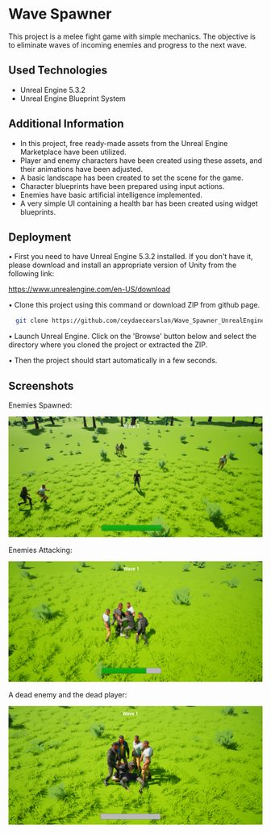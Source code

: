 
# Wave Spawner 

This project is a melee fight game with simple mechanics. The objective is to eliminate waves of incoming enemies and progress to the next wave.

## Used Technologies

 - Unreal Engine 5.3.2
 - Unreal Engine Blueprint System

## Additional Information

- In this project, free ready-made assets from the Unreal Engine Marketplace have been utilized. 
- Player and enemy characters have been created using these assets, and their animations have been adjusted. 
 - A basic landscape has been created to set the scene for the game. 
 - Character blueprints have been prepared using input actions. 
 - Enemies have basic artificial intelligence implemented. 
 - A very simple UI containing a health bar has been created using widget blueprints.

## Deployment

• First you need to have Unreal Engine 5.3.2 installed. If you don't have it, please download and install an appropriate version of Unity from the following link: 

https://www.unrealengine.com/en-US/download

• Clone this project using this command or download ZIP from github page.

```bash
  git clone https://github.com/ceydaecearslan/Wave_Spawner_UnrealEngine.git
```

• Launch Unreal Engine. Click on the 'Browse' button below and select the directory where you cloned the project or extracted the ZIP.

• Then the project should start automatically in a few seconds.
## Screenshots

Enemies Spawned:

![game_begin](https://github.com/ceydaecearslan/Wave_Spawner_UnrealEngine/blob/main/game_begin.png)


Enemies Attacking:

![enemies_attacking](https://github.com/ceydaecearslan/Wave_Spawner_UnrealEngine/blob/main/enemies_attacking.png)


A dead enemy and the dead player:

![dead_player_and_enemy](https://github.com/ceydaecearslan/Wave_Spawner_UnrealEngine/blob/main/dead_player_and_enemy.png)


